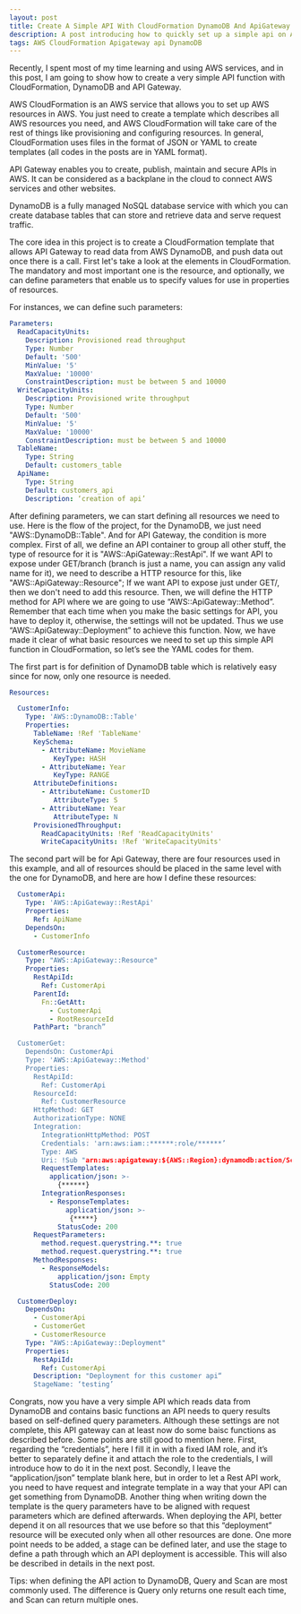 ```yaml
---
layout: post
title: Create A Simple API With CloudFormation DynamoDB And ApiGateway
description: A post introducing how to quickly set up a simple api on ApiGateway by CloudFormation
tags: AWS CloudFormation Apigateway api DynamoDB 
---
```


Recently, I spent most of my time learning and using AWS services, and in this post, I am going to show how to create a very simple API function with CloudFormation, DynamoDB and API Gateway.

AWS CloudFormation is an AWS service that allows you to set up AWS resources in AWS. You just need to create a template which describes all AWS resources you need, and AWS CloudFormation will take care of the rest of things like provisioning and configuring resources. In general, CloudFormation uses files in the format of JSON or YAML to create templates (all codes in the posts are in YAML format).

API Gateway enables you to create, publish, maintain and secure APIs in AWS. It can be considered as a backplane in the cloud to connect AWS services and other websites.

DynamoDB is a fully managed NoSQL database service with which you can create database tables that can store and retrieve data and serve request traffic.

The core idea in this project is to create a CloudFormation template that allows API Gateway to read data from AWS DynamoDB, and push data out once there is a call. First let's take a look at the elements in CloudFormation. The mandatory and most important one is the resource, and optionally, we can define parameters that enable us to specify values for use in properties of resources.

For instances, we can define such parameters:

```yaml
Parameters:
  ReadCapacityUnits:
    Description: Provisioned read throughput
    Type: Number
    Default: '500'
    MinValue: '5'
    MaxValue: '10000'
    ConstraintDescription: must be between 5 and 10000
  WriteCapacityUnits:
    Description: Provisioned write throughput
    Type: Number
    Default: '500'
    MinValue: '5'
    MaxValue: '10000'
    ConstraintDescription: must be between 5 and 10000
  TableName:
    Type: String
    Default: customers_table
  ApiName:
    Type: String
    Default: customers_api
    Description: ‘creation of api’
```

After defining parameters, we can start defining all resources we need to use. Here is the flow of the project, for the DynamoDB, we just need "AWS::DynamoDB::Table". And for API Gateway, the condition is more complex. First of all, we define an API container to group all other stuff, the type of resource for it is "AWS::ApiGateway::RestApi". If we want API to expose under GET/branch (branch is just a name, you can assign any valid name for it), we need to describe a HTTP resource for this, like "AWS::ApiGateway::Resource"; If we want API to expose just under GET/, then we don't need to add this resource. Then, we will define the HTTP method for API where we are going to use “AWS::ApiGateway::Method”. Remember that each time when you make the basic settings for API, you have to deploy it, otherwise, the settings will not be updated. Thus we use “AWS::ApiGateway::Deployment” to achieve this function. Now, we have made it clear of what basic resources we need to set up this simple API function in CloudFormation, so let’s see the YAML codes for them.

The first part is for definition of DynamoDB table which is relatively easy since for now, only one resource is needed.
```yaml
Resources:

  CustomerInfo:
    Type: 'AWS::DynamoDB::Table'
    Properties:
      TableName: !Ref 'TableName'
      KeySchema:
        - AttributeName: MovieName
           KeyType: HASH
        - AttributeName: Year
           KeyType: RANGE
      AttributeDefinitions:
        - AttributeName: CustomerID
           AttributeType: S
        - AttributeName: Year
           AttributeType: N
      ProvisionedThroughput:
        ReadCapacityUnits: !Ref 'ReadCapacityUnits'
        WriteCapacityUnits: !Ref 'WriteCapacityUnits'
```

The second part will be for Api Gateway, there are four resources used in this example, and all of resources should be placed in the same level with the one for DynamoDB, and here are how I define these resources:

```yaml
  CustomerApi:
    Type: 'AWS::ApiGateway::RestApi'
    Properties: 
      Ref: ApiName
    DependsOn:
      - CustomerInfo

  CustomerResource:
    Type: "AWS::ApiGateway::Resource"
    Properties:
      RestApiId:
        Ref: CustomerApi
      ParentId:
        Fn::GetAtt:
          - CustomerApi
          - RootResourceId
      PathPart: "branch”

  CustomerGet:
    DependsOn: CustomerApi
    Type: 'AWS::ApiGateway::Method'
    Properties:
      RestApiId: 
        Ref: CustomerApi
      ResourceId: 
        Ref: CustomerResource
      HttpMethod: GET
      AuthorizationType: NONE
      Integration:
        IntegrationHttpMethod: POST
        Credentials: 'arn:aws:iam::******:role/******’
        Type: AWS
        Uri: !Sub "arn:aws:apigateway:${AWS::Region}:dynamodb:action/Scan"
        RequestTemplates:
          application/json: >-
            {******}
        IntegrationResponses:
          - ResponseTemplates:
              application/json: >-
               {*****}
            StatusCode: 200
      RequestParameters:
        method.request.querystring.**: true
        method.request.querystring.**: true
      MethodResponses:
        - ResponseModels:
            application/json: Empty
          StatusCode: 200

  CustomerDeploy:
    DependsOn: 
      - CustomerApi
      - CustomerGet
      - CustomerResource      
    Type: "AWS::ApiGateway::Deployment"
    Properties:
      RestApiId:
        Ref: CustomerApi
      Description: "Deployment for this customer api“
      StageName: ‘testing’
```
Congrats, now you have a very simple API which reads data from DynamoDB and contains basic functions an API needs to query results based on self-defined query parameters. Although these settings are not complete, this API gateway can at least now do some baisc functions as described before. Some points are still good to mention here. First, regarding the “credentials”, here I fill it in with a fixed IAM role, and it’s better to separately define it and attach the role to the credentials, I will introduce how to do it in the next post. Secondly, I leave the “application/json” template blank here, but in order to let a Rest API work, you need to have request and integrate template in a way that your API can get something from DynamoDB. Another thing when writing down the template is the query parameters have to be aligned with request parameters which are defined afterwards. When deploying the API, better depend it on all resources that  we use before so that this “deployment” resource will be executed only when all other resources are done. One more point needs to be added, a stage can be defined later, and use the stage to define a path through which an API deployment is accessible. This will also be described in details in the next post. 

Tips: when defining the API action to DynamoDB, Query and Scan are most commonly used. The difference is Query only returns one result each time, and Scan can return multiple ones.






